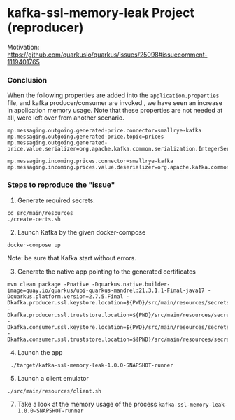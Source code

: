 # kafka-ssl-memory-leak Project (reproducer)

Motivation: https://github.com/quarkusio/quarkus/issues/25098#issuecomment-1119401765

### Conclusion

When the following properties are added into the `application.properties` file, and kafka producer/consumer are invoked
, we have seen an increase in application memory usage. Note that these properties are not needed at all, were left over 
from another scenario. 

```shell
mp.messaging.outgoing.generated-price.connector=smallrye-kafka
mp.messaging.outgoing.generated-price.topic=prices
mp.messaging.outgoing.generated-price.value.serializer=org.apache.kafka.common.serialization.IntegerSerializer

mp.messaging.incoming.prices.connector=smallrye-kafka
mp.messaging.incoming.prices.value.deserializer=org.apache.kafka.common.serialization.IntegerDeserializer
```


### Steps to reproduce the "issue"

1. Generate required secrets:
```shell
cd src/main/resources 
./create-certs.sh
```

2. Launch Kafka by the given docker-compose
```shell
docker-compose up
```
Note: be sure that Kafka start without errors.

3. Generate the native app pointing to the generated certificates
```shell
mvn clean package -Pnative -Dquarkus.native.builder-image=quay.io/quarkus/ubi-quarkus-mandrel:21.3.1.1-Final-java17 -Dquarkus.platform.version=2.7.5.Final -Dkafka.producer.ssl.keystore.location=${PWD}/src/main/resources/secrets/producer.keystore.jks -Dkafka.producer.ssl.truststore.location=${PWD}/src/main/resources/secrets/producer.truststore.jks -Dkafka.consumer.ssl.keystore.location=${PWD}/src/main/resources/secrets/consumer.keystore.jks -Dkafka.consumer.ssl.truststore.location=${PWD}/src/main/resources/secrets/consumer.truststore.jks
```
4. Launch the app
```shell
 ./target/kafka-ssl-memory-leak-1.0.0-SNAPSHOT-runner
```
5. Launch a client emulator
```shell
./src/main/resources/client.sh
```
7. Take a look at the memory usage of the process `kafka-ssl-memory-leak-1.0.0-SNAPSHOT-runner`